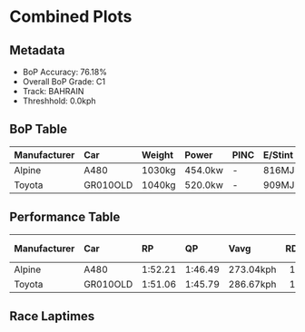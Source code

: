 # Combined Plots

## Metadata

- BoP Accuracy: 76.18%
- Overall BoP Grade: C1
- Track: BAHRAIN
- Threshhold: 0.0kph

## BoP Table
| Manufacturer   | Car      | Weight   | Power   | PINC   | E/Stint   | FDS    |
|:---------------|:---------|:---------|:--------|:-------|:----------|:-------|
| Alpine         | A480     | 1030kg   | 454.0kw | -      | 816MJ     | -      |
| Toyota         | GR010OLD | 1040kg   | 520.0kw | -      | 909MJ     | 150kph |

## Performance Table
| Manufacturer   | Car      | RP      | QP      | Vavg      |   RDLC | BOP-Grade   | Match   |
|:---------------|:---------|:--------|:--------|:----------|-------:|:------------|:--------|
| Alpine         | A480     | 1:52.21 | 1:46.49 | 273.04kph |   1.05 | +E2         | 52.76%  |
| Toyota         | GR010OLD | 1:51.06 | 1:45.79 | 286.67kph |   1.05 | ~A1         | 99.61%  |

## Race Laptimes
<div>                        <script type="text/javascript">window.PlotlyConfig = {MathJaxConfig: 'local'};</script>
        <script charset="utf-8" src="https://cdn.plot.ly/plotly-3.0.1.min.js"></script>                <div id="f846f685-c6c9-4114-bb9a-81a9ffad8313" class="plotly-graph-div" style="height:100%; width:100%;"></div>            <script type="text/javascript">                window.PLOTLYENV=window.PLOTLYENV || {};                                if (document.getElementById("f846f685-c6c9-4114-bb9a-81a9ffad8313")) {                    Plotly.newPlot(                        "f846f685-c6c9-4114-bb9a-81a9ffad8313",                        [{"box":{"visible":true},"line":{"color":"rgb(128,181,255)"},"name":"A480","points":false,"y":[109.83795373161706,109.55979177033853,109.89198519172152,109.85696480091308,109.87497528761456,109.99304403376875,110.38327124563432,110.81252117868644,112.93175511389482,111.93417426715132,112.13829311643485,112.9457632702182,112.30639099231539,112.58155120581033,112.97077783508138,112.8937329753028,112.76165607282522,112.41545449511884,112.10627447340997,112.06525058703437,111.9041567893155,112.2293461325368,111.96118999720355,112.21133564583532,112.47949178116858,112.92875336611124,112.23434904550943,112.17131234205424,112.42646090365864,111.33382471043507,110.88056079511429,111.74606473938022,111.34082878859675,111.48591326480317,112.15530302054181,111.9781999013105,112.37843293912134,112.41745566030791,112.33840963534026,111.99520980541747,112.2473566192383,112.62057392699691,112.62057392699691,112.65859606558894,112.80868345476799,112.8387009326038,112.85971316708887,112.68761296083021,112.74864849909636,112.9457632702182,112.92975394870578,112.84270326298191,112.14729835978558,112.1402942816239,111.65801347106184,111.97019524055429,111.57096278533798,111.77308046943246,112.52551858051683,112.03823485698213,112.15630360313634,112.90273821865354,112.29538458377559,112.99179006956645,112.9047393838426,112.8346986022257,112.64959082223818,112.47448886819593,112.09826981265375,111.81510493840258,111.8521264944001,112.27437234929053,112.20433156767363,112.8457050107655,112.58255178840487,112.6756059696959,111.82911309472598,112.34041080052931,112.85170850633266,112.08326107373586,112.79667646363366,112.58555353618846,111.83411600769861,111.73105600046232,112.7206321864496,111.91316203266625,112.20233040248458,112.74164442093468,112.45147546852182,112.36542536539248,111.99420922282295,112.3764317739323,112.34541371350196,112.93575744427294,112.71963160385508,112.42646090365864,112.34441313090741,111.85112591180557,112.28437817523579,112.56354071910884,112.15930535091991,112.6866123782357,112.87272074081773,112.52952091089493,112.50050401565365,112.16530884648706,112.63758383110387,111.96619291017619,112.04924126552194,112.1663094290816,112.15730418573085,112.9827848262157,112.92174928794955,112.31839798344971,112.24935778442735,112.46048071187258,112.49249935489742,112.93975977465104,111.61698958468622,111.99120747503936,111.81610552099713,112.25636186258905,112.96177259173064,112.91674637497692,112.5285203283004,112.531522076084,112.6385844136984],"type":"violin"},{"box":{"visible":true},"line":{"color":"rgb(166,8,0)"},"name":"GR010OLD","points":false,"y":[110.7404792318805,109.51176380580124,109.68486459465441,110.00304985971403,109.87197353983098,110.09610404100503,110.10610986695032,110.75648855339293,110.89556953403219,111.30180606741018,110.76849554452725,110.88156137770882,111.48491268220864,111.22276004244256,111.11869945261174,111.44789112621116,111.49691967334297,111.46690219550716,111.49491850815393,111.19974664276842,111.34082878859675,111.40286490945742,111.16272508677092,111.5019225863156,111.27879266773607,110.06608656316924,110.22217744791546,110.47932717470891,111.32882179746244,111.00363245424111,110.96360915046003,110.74848389263671,110.81752409165908,111.25477868546741,110.61840815534819,111.45089287399472,111.23876936395499,111.40286490945742,111.68402861851953,111.52593656858426,110.99662837607943,111.0246446887262,111.109694209261,111.03465051467145,111.51392957744993,111.54494763788027,111.4759074388579,111.26678567660174,109.59681332633603,111.4939179255594,110.90857710776103,111.23476703357687,111.28579674589776,111.13070644374606,111.45589578696736,111.21275421649727,111.54294647269123,111.46890336069622,111.65801347106184,111.17773382568883,111.27378975476344,111.50792608188277,111.61198667171358,111.24877518990026,111.37284743162161,110.92558701186799,111.62399366284791,111.27679150254701,111.71104434857178,111.41487190059175,110.33524328109702,111.09368488774855,111.44088704804946,110.75248622301481,111.10769304407194,110.73047340593521,111.49691967334297,111.05266100137294,111.41187015280818,110.97661672418889,110.75348680560934,111.02964760169883,111.11269595704458,111.60198084576832,110.4122881408756,111.09968838331571,111.11169537445004,111.29380140665397,111.18974081682316,111.30780956297735,111.51292899485541,111.2727891721689,111.47290569107433,111.68903153149218,110.94559866375855,110.47932717470891,109.96402713852747,111.13170702634059,111.08568022699234,111.1657268345545,110.95460390710929,110.81252117868644,110.24318968240053,110.14813433592046,110.70145651069393,110.80951943090287,110.52935630443528,110.5563720344875,110.72046757998996,110.70445825847752,110.60339941643028,110.38827415860695,110.66143320691286,110.97961847197246,111.19374314720126,111.61298725430812,111.59197501982305,111.31381305854451,109.60281682190319,109.53877953585345,110.06908831095281,110.0130556856593,110.00505102490308,110.35225318520398,110.60239883383575,111.63199832360414,111.2907996588704,111.4759074388579,111.39886257907932,111.05266100137294,111.59697793279568,111.62399366284791,111.55395288123103,111.42287656134798,111.61799016728075,111.37384801421614,111.51593074263899,111.18673906903958,111.08568022699234,111.29280082405946,111.52793773377331,110.70545884107203,110.28921648174877,111.04165459283315,110.54936795632582,110.55737261708202,111.10769304407194,111.45189345658926,111.06766974029085,111.40686723983553,110.29221822953237,110.03406792014437,111.12370236558436,110.187157057107,111.0216429409426,110.43730270573877,111.13070644374606,110.55837319967657,111.63800181917131,111.05166041877841,111.52493598598974,111.09768721812667,111.10869362666647,110.90757652516652,110.71546466701733,111.6860297837086,111.58697210685041,111.69503502705933,111.11769887001721,111.56295812458175,111.4939179255594,111.26978742438533,111.48191093442507,111.49491850815393,111.61298725430812,109.53577778806988,110.3642601763383,111.01664002796997,111.71304551376082,111.11469712223362,111.19374314720126,111.2097524687137,111.26678567660174,111.21975829465897,111.44288821323852,111.27078800697986,111.36784451864898,111.03164876688787,111.10669246147741,111.46790277810167,111.46690219550716,111.48091035183054,111.2467740247112,111.50292316891014,111.19374314720126,110.5853889297288,110.80251535274117,111.37384801421614,110.95760565489287,110.13712792738066,111.61698958468622,111.0806773140197,111.53194006415143,111.56495928977081,111.48391209961412,111.15572100860925,110.77549962268894,110.42829746238804,110.75648855339293,111.37684976199972,111.68202745333048,111.32081713670621,111.58697210685041,111.62399366284791,109.8949869395051,110.95460390710929,110.52035106108454,110.80451651793024,111.21575596428087,111.03865284504955,110.52835572184075,110.80151477014664,110.56837902562182,111.26178276362911,111.29880431962663,111.21675654687539,110.64042097242778,110.92858875965159,110.42229396682089,111.24077052914404,110.7554879707984,111.03865284504955,111.65401114068372,110.92658759446253,111.02964760169883,111.22776295541519,111.50592491669371,110.98762313272869,110.95460390710929,111.01964177575356,111.53694297712407,111.04265517542768,110.77650020528347,110.70245709328847,111.66901987960163,111.19074139941769,111.5459482204748,111.25978159844004,111.3718468490271,111.62999715841508,111.1657268345545,111.49691967334297,111.38685558794499,111.21875771206444,111.19374314720126],"type":"violin"}],                        {"template":{"data":{"histogram2dcontour":[{"type":"histogram2dcontour","colorbar":{"outlinewidth":0,"ticks":""},"colorscale":[[0.0,"#0d0887"],[0.1111111111111111,"#46039f"],[0.2222222222222222,"#7201a8"],[0.3333333333333333,"#9c179e"],[0.4444444444444444,"#bd3786"],[0.5555555555555556,"#d8576b"],[0.6666666666666666,"#ed7953"],[0.7777777777777778,"#fb9f3a"],[0.8888888888888888,"#fdca26"],[1.0,"#f0f921"]]}],"choropleth":[{"type":"choropleth","colorbar":{"outlinewidth":0,"ticks":""}}],"histogram2d":[{"type":"histogram2d","colorbar":{"outlinewidth":0,"ticks":""},"colorscale":[[0.0,"#0d0887"],[0.1111111111111111,"#46039f"],[0.2222222222222222,"#7201a8"],[0.3333333333333333,"#9c179e"],[0.4444444444444444,"#bd3786"],[0.5555555555555556,"#d8576b"],[0.6666666666666666,"#ed7953"],[0.7777777777777778,"#fb9f3a"],[0.8888888888888888,"#fdca26"],[1.0,"#f0f921"]]}],"heatmap":[{"type":"heatmap","colorbar":{"outlinewidth":0,"ticks":""},"colorscale":[[0.0,"#0d0887"],[0.1111111111111111,"#46039f"],[0.2222222222222222,"#7201a8"],[0.3333333333333333,"#9c179e"],[0.4444444444444444,"#bd3786"],[0.5555555555555556,"#d8576b"],[0.6666666666666666,"#ed7953"],[0.7777777777777778,"#fb9f3a"],[0.8888888888888888,"#fdca26"],[1.0,"#f0f921"]]}],"contourcarpet":[{"type":"contourcarpet","colorbar":{"outlinewidth":0,"ticks":""}}],"contour":[{"type":"contour","colorbar":{"outlinewidth":0,"ticks":""},"colorscale":[[0.0,"#0d0887"],[0.1111111111111111,"#46039f"],[0.2222222222222222,"#7201a8"],[0.3333333333333333,"#9c179e"],[0.4444444444444444,"#bd3786"],[0.5555555555555556,"#d8576b"],[0.6666666666666666,"#ed7953"],[0.7777777777777778,"#fb9f3a"],[0.8888888888888888,"#fdca26"],[1.0,"#f0f921"]]}],"surface":[{"type":"surface","colorbar":{"outlinewidth":0,"ticks":""},"colorscale":[[0.0,"#0d0887"],[0.1111111111111111,"#46039f"],[0.2222222222222222,"#7201a8"],[0.3333333333333333,"#9c179e"],[0.4444444444444444,"#bd3786"],[0.5555555555555556,"#d8576b"],[0.6666666666666666,"#ed7953"],[0.7777777777777778,"#fb9f3a"],[0.8888888888888888,"#fdca26"],[1.0,"#f0f921"]]}],"mesh3d":[{"type":"mesh3d","colorbar":{"outlinewidth":0,"ticks":""}}],"scatter":[{"fillpattern":{"fillmode":"overlay","size":10,"solidity":0.2},"type":"scatter"}],"parcoords":[{"type":"parcoords","line":{"colorbar":{"outlinewidth":0,"ticks":""}}}],"scatterpolargl":[{"type":"scatterpolargl","marker":{"colorbar":{"outlinewidth":0,"ticks":""}}}],"bar":[{"error_x":{"color":"#2a3f5f"},"error_y":{"color":"#2a3f5f"},"marker":{"line":{"color":"#E5ECF6","width":0.5},"pattern":{"fillmode":"overlay","size":10,"solidity":0.2}},"type":"bar"}],"scattergeo":[{"type":"scattergeo","marker":{"colorbar":{"outlinewidth":0,"ticks":""}}}],"scatterpolar":[{"type":"scatterpolar","marker":{"colorbar":{"outlinewidth":0,"ticks":""}}}],"histogram":[{"marker":{"pattern":{"fillmode":"overlay","size":10,"solidity":0.2}},"type":"histogram"}],"scattergl":[{"type":"scattergl","marker":{"colorbar":{"outlinewidth":0,"ticks":""}}}],"scatter3d":[{"type":"scatter3d","line":{"colorbar":{"outlinewidth":0,"ticks":""}},"marker":{"colorbar":{"outlinewidth":0,"ticks":""}}}],"scattermap":[{"type":"scattermap","marker":{"colorbar":{"outlinewidth":0,"ticks":""}}}],"scattermapbox":[{"type":"scattermapbox","marker":{"colorbar":{"outlinewidth":0,"ticks":""}}}],"scatterternary":[{"type":"scatterternary","marker":{"colorbar":{"outlinewidth":0,"ticks":""}}}],"scattercarpet":[{"type":"scattercarpet","marker":{"colorbar":{"outlinewidth":0,"ticks":""}}}],"carpet":[{"aaxis":{"endlinecolor":"#2a3f5f","gridcolor":"white","linecolor":"white","minorgridcolor":"white","startlinecolor":"#2a3f5f"},"baxis":{"endlinecolor":"#2a3f5f","gridcolor":"white","linecolor":"white","minorgridcolor":"white","startlinecolor":"#2a3f5f"},"type":"carpet"}],"table":[{"cells":{"fill":{"color":"#EBF0F8"},"line":{"color":"white"}},"header":{"fill":{"color":"#C8D4E3"},"line":{"color":"white"}},"type":"table"}],"barpolar":[{"marker":{"line":{"color":"#E5ECF6","width":0.5},"pattern":{"fillmode":"overlay","size":10,"solidity":0.2}},"type":"barpolar"}],"pie":[{"automargin":true,"type":"pie"}]},"layout":{"autotypenumbers":"strict","colorway":["#636efa","#EF553B","#00cc96","#ab63fa","#FFA15A","#19d3f3","#FF6692","#B6E880","#FF97FF","#FECB52"],"font":{"color":"#2a3f5f"},"hovermode":"closest","hoverlabel":{"align":"left"},"paper_bgcolor":"white","plot_bgcolor":"#E5ECF6","polar":{"bgcolor":"#E5ECF6","angularaxis":{"gridcolor":"white","linecolor":"white","ticks":""},"radialaxis":{"gridcolor":"white","linecolor":"white","ticks":""}},"ternary":{"bgcolor":"#E5ECF6","aaxis":{"gridcolor":"white","linecolor":"white","ticks":""},"baxis":{"gridcolor":"white","linecolor":"white","ticks":""},"caxis":{"gridcolor":"white","linecolor":"white","ticks":""}},"coloraxis":{"colorbar":{"outlinewidth":0,"ticks":""}},"colorscale":{"sequential":[[0.0,"#0d0887"],[0.1111111111111111,"#46039f"],[0.2222222222222222,"#7201a8"],[0.3333333333333333,"#9c179e"],[0.4444444444444444,"#bd3786"],[0.5555555555555556,"#d8576b"],[0.6666666666666666,"#ed7953"],[0.7777777777777778,"#fb9f3a"],[0.8888888888888888,"#fdca26"],[1.0,"#f0f921"]],"sequentialminus":[[0.0,"#0d0887"],[0.1111111111111111,"#46039f"],[0.2222222222222222,"#7201a8"],[0.3333333333333333,"#9c179e"],[0.4444444444444444,"#bd3786"],[0.5555555555555556,"#d8576b"],[0.6666666666666666,"#ed7953"],[0.7777777777777778,"#fb9f3a"],[0.8888888888888888,"#fdca26"],[1.0,"#f0f921"]],"diverging":[[0,"#8e0152"],[0.1,"#c51b7d"],[0.2,"#de77ae"],[0.3,"#f1b6da"],[0.4,"#fde0ef"],[0.5,"#f7f7f7"],[0.6,"#e6f5d0"],[0.7,"#b8e186"],[0.8,"#7fbc41"],[0.9,"#4d9221"],[1,"#276419"]]},"xaxis":{"gridcolor":"white","linecolor":"white","ticks":"","title":{"standoff":15},"zerolinecolor":"white","automargin":true,"zerolinewidth":2},"yaxis":{"gridcolor":"white","linecolor":"white","ticks":"","title":{"standoff":15},"zerolinecolor":"white","automargin":true,"zerolinewidth":2},"scene":{"xaxis":{"backgroundcolor":"#E5ECF6","gridcolor":"white","linecolor":"white","showbackground":true,"ticks":"","zerolinecolor":"white","gridwidth":2},"yaxis":{"backgroundcolor":"#E5ECF6","gridcolor":"white","linecolor":"white","showbackground":true,"ticks":"","zerolinecolor":"white","gridwidth":2},"zaxis":{"backgroundcolor":"#E5ECF6","gridcolor":"white","linecolor":"white","showbackground":true,"ticks":"","zerolinecolor":"white","gridwidth":2}},"shapedefaults":{"line":{"color":"#2a3f5f"}},"annotationdefaults":{"arrowcolor":"#2a3f5f","arrowhead":0,"arrowwidth":1},"geo":{"bgcolor":"white","landcolor":"#E5ECF6","subunitcolor":"white","showland":true,"showlakes":true,"lakecolor":"white"},"title":{"x":0.05},"mapbox":{"style":"light"}}}},                        {"responsive": true}                    )                };            </script>        </div>

## Quali Laptimes
<div>                        <script type="text/javascript">window.PlotlyConfig = {MathJaxConfig: 'local'};</script>
        <script charset="utf-8" src="https://cdn.plot.ly/plotly-3.0.1.min.js"></script>                <div id="2a794e62-5ae2-4ef5-be01-a278b3a27dbd" class="plotly-graph-div" style="height:100%; width:100%;"></div>            <script type="text/javascript">                window.PLOTLYENV=window.PLOTLYENV || {};                                if (document.getElementById("2a794e62-5ae2-4ef5-be01-a278b3a27dbd")) {                    Plotly.newPlot(                        "2a794e62-5ae2-4ef5-be01-a278b3a27dbd",                        [{"box":{"visible":true},"line":{"color":"rgb(128,181,255)"},"name":"A480","points":false,"y":[107.02499999999999],"type":"violin"},{"box":{"visible":true},"line":{"color":"rgb(166,8,0)"},"name":"GR010OLD","points":false,"y":[106.25,106.31],"type":"violin"}],                        {"template":{"data":{"histogram2dcontour":[{"type":"histogram2dcontour","colorbar":{"outlinewidth":0,"ticks":""},"colorscale":[[0.0,"#0d0887"],[0.1111111111111111,"#46039f"],[0.2222222222222222,"#7201a8"],[0.3333333333333333,"#9c179e"],[0.4444444444444444,"#bd3786"],[0.5555555555555556,"#d8576b"],[0.6666666666666666,"#ed7953"],[0.7777777777777778,"#fb9f3a"],[0.8888888888888888,"#fdca26"],[1.0,"#f0f921"]]}],"choropleth":[{"type":"choropleth","colorbar":{"outlinewidth":0,"ticks":""}}],"histogram2d":[{"type":"histogram2d","colorbar":{"outlinewidth":0,"ticks":""},"colorscale":[[0.0,"#0d0887"],[0.1111111111111111,"#46039f"],[0.2222222222222222,"#7201a8"],[0.3333333333333333,"#9c179e"],[0.4444444444444444,"#bd3786"],[0.5555555555555556,"#d8576b"],[0.6666666666666666,"#ed7953"],[0.7777777777777778,"#fb9f3a"],[0.8888888888888888,"#fdca26"],[1.0,"#f0f921"]]}],"heatmap":[{"type":"heatmap","colorbar":{"outlinewidth":0,"ticks":""},"colorscale":[[0.0,"#0d0887"],[0.1111111111111111,"#46039f"],[0.2222222222222222,"#7201a8"],[0.3333333333333333,"#9c179e"],[0.4444444444444444,"#bd3786"],[0.5555555555555556,"#d8576b"],[0.6666666666666666,"#ed7953"],[0.7777777777777778,"#fb9f3a"],[0.8888888888888888,"#fdca26"],[1.0,"#f0f921"]]}],"contourcarpet":[{"type":"contourcarpet","colorbar":{"outlinewidth":0,"ticks":""}}],"contour":[{"type":"contour","colorbar":{"outlinewidth":0,"ticks":""},"colorscale":[[0.0,"#0d0887"],[0.1111111111111111,"#46039f"],[0.2222222222222222,"#7201a8"],[0.3333333333333333,"#9c179e"],[0.4444444444444444,"#bd3786"],[0.5555555555555556,"#d8576b"],[0.6666666666666666,"#ed7953"],[0.7777777777777778,"#fb9f3a"],[0.8888888888888888,"#fdca26"],[1.0,"#f0f921"]]}],"surface":[{"type":"surface","colorbar":{"outlinewidth":0,"ticks":""},"colorscale":[[0.0,"#0d0887"],[0.1111111111111111,"#46039f"],[0.2222222222222222,"#7201a8"],[0.3333333333333333,"#9c179e"],[0.4444444444444444,"#bd3786"],[0.5555555555555556,"#d8576b"],[0.6666666666666666,"#ed7953"],[0.7777777777777778,"#fb9f3a"],[0.8888888888888888,"#fdca26"],[1.0,"#f0f921"]]}],"mesh3d":[{"type":"mesh3d","colorbar":{"outlinewidth":0,"ticks":""}}],"scatter":[{"fillpattern":{"fillmode":"overlay","size":10,"solidity":0.2},"type":"scatter"}],"parcoords":[{"type":"parcoords","line":{"colorbar":{"outlinewidth":0,"ticks":""}}}],"scatterpolargl":[{"type":"scatterpolargl","marker":{"colorbar":{"outlinewidth":0,"ticks":""}}}],"bar":[{"error_x":{"color":"#2a3f5f"},"error_y":{"color":"#2a3f5f"},"marker":{"line":{"color":"#E5ECF6","width":0.5},"pattern":{"fillmode":"overlay","size":10,"solidity":0.2}},"type":"bar"}],"scattergeo":[{"type":"scattergeo","marker":{"colorbar":{"outlinewidth":0,"ticks":""}}}],"scatterpolar":[{"type":"scatterpolar","marker":{"colorbar":{"outlinewidth":0,"ticks":""}}}],"histogram":[{"marker":{"pattern":{"fillmode":"overlay","size":10,"solidity":0.2}},"type":"histogram"}],"scattergl":[{"type":"scattergl","marker":{"colorbar":{"outlinewidth":0,"ticks":""}}}],"scatter3d":[{"type":"scatter3d","line":{"colorbar":{"outlinewidth":0,"ticks":""}},"marker":{"colorbar":{"outlinewidth":0,"ticks":""}}}],"scattermap":[{"type":"scattermap","marker":{"colorbar":{"outlinewidth":0,"ticks":""}}}],"scattermapbox":[{"type":"scattermapbox","marker":{"colorbar":{"outlinewidth":0,"ticks":""}}}],"scatterternary":[{"type":"scatterternary","marker":{"colorbar":{"outlinewidth":0,"ticks":""}}}],"scattercarpet":[{"type":"scattercarpet","marker":{"colorbar":{"outlinewidth":0,"ticks":""}}}],"carpet":[{"aaxis":{"endlinecolor":"#2a3f5f","gridcolor":"white","linecolor":"white","minorgridcolor":"white","startlinecolor":"#2a3f5f"},"baxis":{"endlinecolor":"#2a3f5f","gridcolor":"white","linecolor":"white","minorgridcolor":"white","startlinecolor":"#2a3f5f"},"type":"carpet"}],"table":[{"cells":{"fill":{"color":"#EBF0F8"},"line":{"color":"white"}},"header":{"fill":{"color":"#C8D4E3"},"line":{"color":"white"}},"type":"table"}],"barpolar":[{"marker":{"line":{"color":"#E5ECF6","width":0.5},"pattern":{"fillmode":"overlay","size":10,"solidity":0.2}},"type":"barpolar"}],"pie":[{"automargin":true,"type":"pie"}]},"layout":{"autotypenumbers":"strict","colorway":["#636efa","#EF553B","#00cc96","#ab63fa","#FFA15A","#19d3f3","#FF6692","#B6E880","#FF97FF","#FECB52"],"font":{"color":"#2a3f5f"},"hovermode":"closest","hoverlabel":{"align":"left"},"paper_bgcolor":"white","plot_bgcolor":"#E5ECF6","polar":{"bgcolor":"#E5ECF6","angularaxis":{"gridcolor":"white","linecolor":"white","ticks":""},"radialaxis":{"gridcolor":"white","linecolor":"white","ticks":""}},"ternary":{"bgcolor":"#E5ECF6","aaxis":{"gridcolor":"white","linecolor":"white","ticks":""},"baxis":{"gridcolor":"white","linecolor":"white","ticks":""},"caxis":{"gridcolor":"white","linecolor":"white","ticks":""}},"coloraxis":{"colorbar":{"outlinewidth":0,"ticks":""}},"colorscale":{"sequential":[[0.0,"#0d0887"],[0.1111111111111111,"#46039f"],[0.2222222222222222,"#7201a8"],[0.3333333333333333,"#9c179e"],[0.4444444444444444,"#bd3786"],[0.5555555555555556,"#d8576b"],[0.6666666666666666,"#ed7953"],[0.7777777777777778,"#fb9f3a"],[0.8888888888888888,"#fdca26"],[1.0,"#f0f921"]],"sequentialminus":[[0.0,"#0d0887"],[0.1111111111111111,"#46039f"],[0.2222222222222222,"#7201a8"],[0.3333333333333333,"#9c179e"],[0.4444444444444444,"#bd3786"],[0.5555555555555556,"#d8576b"],[0.6666666666666666,"#ed7953"],[0.7777777777777778,"#fb9f3a"],[0.8888888888888888,"#fdca26"],[1.0,"#f0f921"]],"diverging":[[0,"#8e0152"],[0.1,"#c51b7d"],[0.2,"#de77ae"],[0.3,"#f1b6da"],[0.4,"#fde0ef"],[0.5,"#f7f7f7"],[0.6,"#e6f5d0"],[0.7,"#b8e186"],[0.8,"#7fbc41"],[0.9,"#4d9221"],[1,"#276419"]]},"xaxis":{"gridcolor":"white","linecolor":"white","ticks":"","title":{"standoff":15},"zerolinecolor":"white","automargin":true,"zerolinewidth":2},"yaxis":{"gridcolor":"white","linecolor":"white","ticks":"","title":{"standoff":15},"zerolinecolor":"white","automargin":true,"zerolinewidth":2},"scene":{"xaxis":{"backgroundcolor":"#E5ECF6","gridcolor":"white","linecolor":"white","showbackground":true,"ticks":"","zerolinecolor":"white","gridwidth":2},"yaxis":{"backgroundcolor":"#E5ECF6","gridcolor":"white","linecolor":"white","showbackground":true,"ticks":"","zerolinecolor":"white","gridwidth":2},"zaxis":{"backgroundcolor":"#E5ECF6","gridcolor":"white","linecolor":"white","showbackground":true,"ticks":"","zerolinecolor":"white","gridwidth":2}},"shapedefaults":{"line":{"color":"#2a3f5f"}},"annotationdefaults":{"arrowcolor":"#2a3f5f","arrowhead":0,"arrowwidth":1},"geo":{"bgcolor":"white","landcolor":"#E5ECF6","subunitcolor":"white","showland":true,"showlakes":true,"lakecolor":"white"},"title":{"x":0.05},"mapbox":{"style":"light"}}}},                        {"responsive": true}                    )                };            </script>        </div>

## Topspeeds
<div>                        <script type="text/javascript">window.PlotlyConfig = {MathJaxConfig: 'local'};</script>
        <script charset="utf-8" src="https://cdn.plot.ly/plotly-3.0.1.min.js"></script>                <div id="d07f9122-5300-40d7-bcb6-f4bc9c786853" class="plotly-graph-div" style="height:100%; width:100%;"></div>            <script type="text/javascript">                window.PLOTLYENV=window.PLOTLYENV || {};                                if (document.getElementById("d07f9122-5300-40d7-bcb6-f4bc9c786853")) {                    Plotly.newPlot(                        "d07f9122-5300-40d7-bcb6-f4bc9c786853",                        [{"box":{"visible":true},"line":{"color":"rgb(128,181,255)"},"name":"A480","points":false,"y":[273.0088345672522,273.78086379190336,272.3333089956825,272.3333089956825,270.8857541994617,271.6577834241128,272.3333089956825,273.0088345672522,275.90394415969394,272.3333089956825,273.0088345672522,275.90394415969394],"type":"violin"},{"box":{"visible":true},"line":{"color":"rgb(166,8,0)"},"name":"GR010OLD","points":false,"y":[284.2032583246935,288.0634044479491,286.5193459986468,288.0634044479491,286.5193459986468],"type":"violin"}],                        {"template":{"data":{"histogram2dcontour":[{"type":"histogram2dcontour","colorbar":{"outlinewidth":0,"ticks":""},"colorscale":[[0.0,"#0d0887"],[0.1111111111111111,"#46039f"],[0.2222222222222222,"#7201a8"],[0.3333333333333333,"#9c179e"],[0.4444444444444444,"#bd3786"],[0.5555555555555556,"#d8576b"],[0.6666666666666666,"#ed7953"],[0.7777777777777778,"#fb9f3a"],[0.8888888888888888,"#fdca26"],[1.0,"#f0f921"]]}],"choropleth":[{"type":"choropleth","colorbar":{"outlinewidth":0,"ticks":""}}],"histogram2d":[{"type":"histogram2d","colorbar":{"outlinewidth":0,"ticks":""},"colorscale":[[0.0,"#0d0887"],[0.1111111111111111,"#46039f"],[0.2222222222222222,"#7201a8"],[0.3333333333333333,"#9c179e"],[0.4444444444444444,"#bd3786"],[0.5555555555555556,"#d8576b"],[0.6666666666666666,"#ed7953"],[0.7777777777777778,"#fb9f3a"],[0.8888888888888888,"#fdca26"],[1.0,"#f0f921"]]}],"heatmap":[{"type":"heatmap","colorbar":{"outlinewidth":0,"ticks":""},"colorscale":[[0.0,"#0d0887"],[0.1111111111111111,"#46039f"],[0.2222222222222222,"#7201a8"],[0.3333333333333333,"#9c179e"],[0.4444444444444444,"#bd3786"],[0.5555555555555556,"#d8576b"],[0.6666666666666666,"#ed7953"],[0.7777777777777778,"#fb9f3a"],[0.8888888888888888,"#fdca26"],[1.0,"#f0f921"]]}],"contourcarpet":[{"type":"contourcarpet","colorbar":{"outlinewidth":0,"ticks":""}}],"contour":[{"type":"contour","colorbar":{"outlinewidth":0,"ticks":""},"colorscale":[[0.0,"#0d0887"],[0.1111111111111111,"#46039f"],[0.2222222222222222,"#7201a8"],[0.3333333333333333,"#9c179e"],[0.4444444444444444,"#bd3786"],[0.5555555555555556,"#d8576b"],[0.6666666666666666,"#ed7953"],[0.7777777777777778,"#fb9f3a"],[0.8888888888888888,"#fdca26"],[1.0,"#f0f921"]]}],"surface":[{"type":"surface","colorbar":{"outlinewidth":0,"ticks":""},"colorscale":[[0.0,"#0d0887"],[0.1111111111111111,"#46039f"],[0.2222222222222222,"#7201a8"],[0.3333333333333333,"#9c179e"],[0.4444444444444444,"#bd3786"],[0.5555555555555556,"#d8576b"],[0.6666666666666666,"#ed7953"],[0.7777777777777778,"#fb9f3a"],[0.8888888888888888,"#fdca26"],[1.0,"#f0f921"]]}],"mesh3d":[{"type":"mesh3d","colorbar":{"outlinewidth":0,"ticks":""}}],"scatter":[{"fillpattern":{"fillmode":"overlay","size":10,"solidity":0.2},"type":"scatter"}],"parcoords":[{"type":"parcoords","line":{"colorbar":{"outlinewidth":0,"ticks":""}}}],"scatterpolargl":[{"type":"scatterpolargl","marker":{"colorbar":{"outlinewidth":0,"ticks":""}}}],"bar":[{"error_x":{"color":"#2a3f5f"},"error_y":{"color":"#2a3f5f"},"marker":{"line":{"color":"#E5ECF6","width":0.5},"pattern":{"fillmode":"overlay","size":10,"solidity":0.2}},"type":"bar"}],"scattergeo":[{"type":"scattergeo","marker":{"colorbar":{"outlinewidth":0,"ticks":""}}}],"scatterpolar":[{"type":"scatterpolar","marker":{"colorbar":{"outlinewidth":0,"ticks":""}}}],"histogram":[{"marker":{"pattern":{"fillmode":"overlay","size":10,"solidity":0.2}},"type":"histogram"}],"scattergl":[{"type":"scattergl","marker":{"colorbar":{"outlinewidth":0,"ticks":""}}}],"scatter3d":[{"type":"scatter3d","line":{"colorbar":{"outlinewidth":0,"ticks":""}},"marker":{"colorbar":{"outlinewidth":0,"ticks":""}}}],"scattermap":[{"type":"scattermap","marker":{"colorbar":{"outlinewidth":0,"ticks":""}}}],"scattermapbox":[{"type":"scattermapbox","marker":{"colorbar":{"outlinewidth":0,"ticks":""}}}],"scatterternary":[{"type":"scatterternary","marker":{"colorbar":{"outlinewidth":0,"ticks":""}}}],"scattercarpet":[{"type":"scattercarpet","marker":{"colorbar":{"outlinewidth":0,"ticks":""}}}],"carpet":[{"aaxis":{"endlinecolor":"#2a3f5f","gridcolor":"white","linecolor":"white","minorgridcolor":"white","startlinecolor":"#2a3f5f"},"baxis":{"endlinecolor":"#2a3f5f","gridcolor":"white","linecolor":"white","minorgridcolor":"white","startlinecolor":"#2a3f5f"},"type":"carpet"}],"table":[{"cells":{"fill":{"color":"#EBF0F8"},"line":{"color":"white"}},"header":{"fill":{"color":"#C8D4E3"},"line":{"color":"white"}},"type":"table"}],"barpolar":[{"marker":{"line":{"color":"#E5ECF6","width":0.5},"pattern":{"fillmode":"overlay","size":10,"solidity":0.2}},"type":"barpolar"}],"pie":[{"automargin":true,"type":"pie"}]},"layout":{"autotypenumbers":"strict","colorway":["#636efa","#EF553B","#00cc96","#ab63fa","#FFA15A","#19d3f3","#FF6692","#B6E880","#FF97FF","#FECB52"],"font":{"color":"#2a3f5f"},"hovermode":"closest","hoverlabel":{"align":"left"},"paper_bgcolor":"white","plot_bgcolor":"#E5ECF6","polar":{"bgcolor":"#E5ECF6","angularaxis":{"gridcolor":"white","linecolor":"white","ticks":""},"radialaxis":{"gridcolor":"white","linecolor":"white","ticks":""}},"ternary":{"bgcolor":"#E5ECF6","aaxis":{"gridcolor":"white","linecolor":"white","ticks":""},"baxis":{"gridcolor":"white","linecolor":"white","ticks":""},"caxis":{"gridcolor":"white","linecolor":"white","ticks":""}},"coloraxis":{"colorbar":{"outlinewidth":0,"ticks":""}},"colorscale":{"sequential":[[0.0,"#0d0887"],[0.1111111111111111,"#46039f"],[0.2222222222222222,"#7201a8"],[0.3333333333333333,"#9c179e"],[0.4444444444444444,"#bd3786"],[0.5555555555555556,"#d8576b"],[0.6666666666666666,"#ed7953"],[0.7777777777777778,"#fb9f3a"],[0.8888888888888888,"#fdca26"],[1.0,"#f0f921"]],"sequentialminus":[[0.0,"#0d0887"],[0.1111111111111111,"#46039f"],[0.2222222222222222,"#7201a8"],[0.3333333333333333,"#9c179e"],[0.4444444444444444,"#bd3786"],[0.5555555555555556,"#d8576b"],[0.6666666666666666,"#ed7953"],[0.7777777777777778,"#fb9f3a"],[0.8888888888888888,"#fdca26"],[1.0,"#f0f921"]],"diverging":[[0,"#8e0152"],[0.1,"#c51b7d"],[0.2,"#de77ae"],[0.3,"#f1b6da"],[0.4,"#fde0ef"],[0.5,"#f7f7f7"],[0.6,"#e6f5d0"],[0.7,"#b8e186"],[0.8,"#7fbc41"],[0.9,"#4d9221"],[1,"#276419"]]},"xaxis":{"gridcolor":"white","linecolor":"white","ticks":"","title":{"standoff":15},"zerolinecolor":"white","automargin":true,"zerolinewidth":2},"yaxis":{"gridcolor":"white","linecolor":"white","ticks":"","title":{"standoff":15},"zerolinecolor":"white","automargin":true,"zerolinewidth":2},"scene":{"xaxis":{"backgroundcolor":"#E5ECF6","gridcolor":"white","linecolor":"white","showbackground":true,"ticks":"","zerolinecolor":"white","gridwidth":2},"yaxis":{"backgroundcolor":"#E5ECF6","gridcolor":"white","linecolor":"white","showbackground":true,"ticks":"","zerolinecolor":"white","gridwidth":2},"zaxis":{"backgroundcolor":"#E5ECF6","gridcolor":"white","linecolor":"white","showbackground":true,"ticks":"","zerolinecolor":"white","gridwidth":2}},"shapedefaults":{"line":{"color":"#2a3f5f"}},"annotationdefaults":{"arrowcolor":"#2a3f5f","arrowhead":0,"arrowwidth":1},"geo":{"bgcolor":"white","landcolor":"#E5ECF6","subunitcolor":"white","showland":true,"showlakes":true,"lakecolor":"white"},"title":{"x":0.05},"mapbox":{"style":"light"}}}},                        {"responsive": true}                    )                };            </script>        </div>

## Laptimes Lineplot
<div>                        <script type="text/javascript">window.PlotlyConfig = {MathJaxConfig: 'local'};</script>
        <script charset="utf-8" src="https://cdn.plot.ly/plotly-3.0.1.min.js"></script>                <div id="411d077d-31b3-4d66-b0c3-fca65810f1c5" class="plotly-graph-div" style="height:100%; width:100%;"></div>            <script type="text/javascript">                window.PLOTLYENV=window.PLOTLYENV || {};                                if (document.getElementById("411d077d-31b3-4d66-b0c3-fca65810f1c5")) {                    Plotly.newPlot(                        "411d077d-31b3-4d66-b0c3-fca65810f1c5",                        [{"line":{"color":"rgb(128,181,255)"},"name":"A480","x":{"dtype":"f8","bdata":"AAAAAAAAAABZlmVZlmXpP1mWZVmWZfk\u002fwzAMwzAMA0BZlmVZlmUJQO\u002f7vu\u002f7vg9AwzAMwzAME0CO4ziO4zgWQFmWZVmWZRlAJEmSJEmSHEDv+77v+74fQF3XdV3XdSFAwzAMwzAMI0AoiqIoiqIkQI7jOI7jOCZA8zzP8zzPJ0BZlmVZlmUpQL\u002fv+77v+ypAJEmSJEmSLECKoiiKoiguQO\u002f7vu\u002f7vi9AqqqqqqqqMEBd13Vd13UxQBAEQRAEQTJAwzAMwzAMM0B2Xdd1XdczQCiKoiiKojRA27Zt27ZtNUCO4ziO4zg2QEEQBEEQBDdA8zzP8zzPN0CmaZqmaZo4QFmWZVmWZTlADMMwDMMwOkC\u002f7\u002fu+7\u002fs6QHEcx3EcxztAJEmSJEmSPEDXdV3XdV09QIqiKIqiKD5APM\u002fzPM\u002fzPkDv+77v+74\u002fQFEURVEURUBAqqqqqqqqQEAEQRAEQRBBQF3XdV3XdUFAt23btm3bQUAQBEEQBEFCQGmapmmapkJAwzAMwzAMQ0Acx3Ecx3FDQHZd13Vd10NAz\u002fM8z\u002fM8REAoiqIoiqJEQIIgCIIgCEVA27Zt27ZtRUA0TdM0TdNFQI7jOI7jOEZA53me53meRkBBEARBEARHQJqmaZqmaUdA8zzP8zzPR0BN0zRN0zRIQKZpmqZpmkhAAAAAAAAASUBZlmVZlmVJQLIsy7Isy0lADMMwDMMwSkBlWZZlWZZKQL\u002fv+77v+0pAGIZhGIZhS0BxHMdxHMdLQMuyLMuyLExAJEmSJEmSTEB+3\u002fd93\u002fdMQNd1Xdd1XU1AMAzDMAzDTUCKoiiKoihOQOM4juM4jk5APM\u002fzPM\u002fzTkCWZVmWZVlPQO\u002f7vu\u002f7vk9AJEmSJEkSUEBRFEVRFEVQQH7f933fd1BAqqqqqqqqUEDXdV3Xdd1QQARBEARBEFFAMAzDMAxDUUBd13Vd13VRQIqiKIqiqFFAt23btm3bUUDjOI7jOA5SQBAEQRAEQVJAPc\u002fzPM9zUkBpmqZpmqZSQJZlWZZl2VJAwzAMwzAMU0Dv+77v+z5TQBzHcRzHcVNASZIkSZKkU0B2Xdd1XddTQKIoiqIoClRAz\u002fM8z\u002fM8VED8vu\u002f7vm9UQCiKoiiKolRAVVVVVVXVVECCIAiCIAhVQK7ruq7rOlVA27Zt27ZtVUAIgiAIgqBVQDRN0zRN01VAYRiGYRgGVkCO4ziO4zhWQLuu67qua1ZA53me53meVkAURVEURdFWQEEQBEEQBFdAbdu2bds2V0CapmmapmlXQMdxHMdxnFdA8zzP8zzPV0AgCIIgCAJYQE3TNE3TNFhAep7neZ5nWECmaZqmaZpYQNM0TdM0zVhAAAAAAAAAWUA="},"y":[112.99179006956645,112.9827848262157,112.97077783508138,112.96177259173064,112.9457632702182,112.9457632702182,112.93975977465104,112.93575744427294,112.93175511389482,112.92975394870578,112.92875336611124,112.92174928794955,112.91674637497692,112.9047393838426,112.90273821865354,112.8937329753028,112.87272074081773,112.85971316708887,112.85170850633266,112.8457050107655,112.84270326298191,112.8387009326038,112.8346986022257,112.80868345476799,112.79667646363366,112.76165607282522,112.74864849909636,112.74164442093468,112.7206321864496,112.71963160385508,112.68761296083021,112.6866123782357,112.6756059696959,112.65859606558894,112.64959082223818,112.6385844136984,112.63758383110387,112.62057392699691,112.62057392699691,112.58555353618846,112.58255178840487,112.58155120581033,112.56354071910884,112.531522076084,112.52952091089493,112.5285203283004,112.52551858051683,112.50050401565365,112.49249935489742,112.47949178116858,112.47448886819593,112.46048071187258,112.45147546852182,112.42646090365864,112.42646090365864,112.41745566030791,112.41545449511884,112.37843293912134,112.3764317739323,112.36542536539248,112.34541371350196,112.34441313090741,112.34041080052931,112.33840963534026,112.31839798344971,112.30639099231539,112.29538458377559,112.28437817523579,112.27437234929053,112.25636186258905,112.24935778442735,112.2473566192383,112.23434904550943,112.2293461325368,112.21133564583532,112.20433156767363,112.20233040248458,112.17131234205424,112.1663094290816,112.16530884648706,112.15930535091991,112.15730418573085,112.15630360313634,112.15530302054181,112.14729835978558,112.1402942816239,112.13829311643485,112.10627447340997,112.09826981265375,112.08326107373586,112.06525058703437,112.04924126552194,112.03823485698213,111.99520980541747,111.99420922282295,111.99120747503936,111.9781999013105,111.97019524055429,111.96619291017619,111.96118999720355,111.93417426715132,111.91316203266625,111.9041567893155,111.8521264944001,111.85112591180557,111.83411600769861,111.82911309472598,111.81610552099713,111.81510493840258,111.77308046943246,111.74606473938022,111.73105600046232,111.65801347106184,111.61698958468622,111.57096278533798,111.48591326480317,111.34082878859675,111.33382471043507,110.88056079511429,110.81252117868644,110.38327124563432,109.99304403376875,109.89198519172152,109.87497528761456,109.85696480091308,109.83795373161706,109.55979177033853],"type":"scatter"},{"line":{"color":"rgb(166,8,0)"},"name":"GR010OLD","x":{"dtype":"f8","bdata":"AAAAAAAAAABNJpPJZDLZP00mk8lkMuk\u002fulwul8vl8j9NJpPJZDL5P+Dv9\u002fv9fv8\u002fulwul8vlAkCDwWAwGAwGQE0mk8lkMglAF4vFYrFYDEDg7\u002ff7\u002fX4PQFUqlUqlUhFAulwul8vlEkAfj8fj8XgUQIPBYDAYDBZA6PP5fD6fF0BNJpPJZDIZQLJYLBaLxRpAF4vFYrFYHEB7vV6v1+sdQODv9\u002fv9fh9AI5FIJBKJIEBVKpVKpVIhQIfD4XA4HCJAulwul8vlIkDs9Xq9Xq8jQB+Px+PxeCRAUSgUCoVCJUCDwWAwGAwmQLZarVar1SZA6PP5fD6fJ0AbjUaj0WgoQE0mk8lkMilAf7\u002ff7\u002ff7KUCyWCwWi8UqQOTxeDwejytAF4vFYrFYLEBJJBKJRCItQHu9Xq\u002fX6y1Arlar1Wq1LkDg7\u002ff7\u002fX4vQIlEIpFIJDBAI5FIJBKJMEC83W632+0wQFUqlUqlUjFA7na73W63MUCHw+FwOBwyQCEQCAQCgTJAulwul8vlMkBTqVQqlUozQOz1er1erzNAhUKhUCgUNEAfj8fj8Xg0QLjb7Xa73TRAUSgUCoVCNUDqdDqdTqc1QIPBYDAYDDZAHQ6Hw+FwNkC2Wq1Wq9U2QE+n0+l0OjdA6PP5fD6fN0CBQCAQCAQ4QBuNRqPRaDhAtNlsNpvNOEBNJpPJZDI5QOZyuVwulzlAf7\u002ff7\u002ff7OUAZDAaDwWA6QLJYLBaLxTpAS6VSqVQqO0Dk8Xg8Ho87QH0+n8\u002fn8ztAF4vFYrFYPECw1+v1er08QEkkEolEIj1A4nA4HA6HPUB7vV6v1+s9QBUKhUKhUD5Arlar1Wq1PkBHo9FoNBo\u002fQODv9\u002fv9fj9AeTwej8fjP0CJRCKRSCRAQNZqtVqtVkBAI5FIJBKJQEBvt9vtdrtAQLzdbrfb7UBACAQCgUAgQUBVKpVKpVJBQKJQKBQKhUFA7na73W63QUA7nU6n0+lBQIfD4XA4HEJA1Ol0Op1OQkAhEAgEAoFCQG02m81ms0JAulwul8vlQkAGg8FgMBhDQFOpVCqVSkNAoM\u002fn8\u002fl8Q0Ds9Xq9Xq9DQDkcDofD4UNAhUKhUCgUREDSaDQajUZEQB+Px+PxeERAa7VarVarREC42+12u91EQAQCgUAgEEVAUSgUCoVCRUCeTqfT6XRFQOp0Op1Op0VAN5vNZrPZRUCDwWAwGAxGQNDn8\u002fl8PkZAHQ6Hw+FwRkBpNBqNRqNGQLZarVar1UZAAoFAIBAIR0BPp9PpdDpHQJzNZrPZbEdA6PP5fD6fR0A1Go1Go9FHQIFAIBAIBEhAzmaz2Ww2SEAbjUaj0WhIQGez2Ww2m0hAtNlsNpvNSEAAAAAAAABJQE0mk8lkMklAmkwmk8lkSUDmcrlcLpdJQDOZTCaTyUlAf7\u002ff7\u002ff7SUDM5XK5XC5KQBkMBoPBYEpAZTKZTCaTSkCyWCwWi8VKQP5+v9\u002fv90pAS6VSqVQqS0CYy+VyuVxLQOTxeDwej0tAMRgMBoPBS0B9Pp\u002fP5\u002fNLQMpkMplMJkxAF4vFYrFYTEBjsVgsFotMQLDX6\u002fV6vUxA\u002fP1+v9\u002fvTEBJJBKJRCJNQJZKpVKpVE1A4nA4HA6HTUAvl8vlcrlNQHu9Xq\u002fX601AyOPxeDweTkAVCoVCoVBOQGEwGAwGg05Arlar1Wq1TkD6fD6fz+dOQEej0Wg0Gk9AlMlkMplMT0Dg7\u002ff7\u002fX5PQC0Wi8VisU9AeTwej8fjT0BjsVgsFgtQQIlEIpFIJFBAsNfr9Xo9UEDWarVarVZQQPz9fr\u002ffb1BAI5FIJBKJUEBJJBKJRKJQQG+32+12u1BAlUqlUqnUUEC83W632+1QQOJwOBwOB1FACAQCgUAgUUAvl8vlcjlRQFUqlUqlUlFAe71er9drUUCiUCgUCoVRQMjj8Xg8nlFA7na73W63UUAUCoVCodBRQDudTqfT6VFAYTAYDAYDUkCHw+FwOBxSQK5Wq9VqNVJA1Ol0Op1OUkD6fD6fz2dSQCEQCAQCgVJAR6PRaDSaUkBtNpvNZrNSQJPJZDKZzFJAulwul8vlUkDg7\u002ff7\u002ff5SQAaDwWAwGFNALRaLxWIxU0BTqVQqlUpTQHk8Ho\u002fHY1NAoM\u002fn8\u002fl8U0DGYrFYLJZTQOz1er1er1NAEolEIpHIU0A5HA6Hw+FTQF+v1+v1+lNAhUKhUCgUVECs1Wq1Wi1UQNJoNBqNRlRA+Pv9fr9fVEAfj8fj8XhUQEUikUgkklRAa7VarVarVECRSCQSicRUQLjb7Xa73VRA3m632+32VEAEAoFAIBBVQCuVSqVSKVVAUSgUCoVCVUB3u91ut1tVQJ5Op9PpdFVAxOFwOByOVUDqdDqdTqdVQBAIBAKBwFVAN5vNZrPZVUBdLpfL5fJVQIPBYDAYDFZAqlQqlUolVkDQ5\u002fP5fD5WQPZ6vV6vV1ZAHQ6Hw+FwVkBDoVAoFIpWQGk0Go1Go1ZAj8fj8Xi8VkC2Wq1Wq9VWQNztdrvd7lZAAoFAIBAIV0ApFAqFQiFXQE+n0+l0OldAdTqdTqdTV0CczWaz2WxXQMJgMBgMhldA6PP5fD6fV0AOh8PhcLhXQDUajUaj0VdAW61Wq9XqV0CBQCAQCARYQKjT6XQ6HVhAzmaz2Ww2WED0+Xw+n09YQBuNRqPRaFhAQSAQCASCWEBns9lsNptYQI1Go9FotFhAtNlsNpvNWEDabDabzeZYQAAAAAAAAFlA"},"y":[111.71304551376082,111.71104434857178,111.69503502705933,111.68903153149218,111.6860297837086,111.68402861851953,111.68202745333048,111.66901987960163,111.65801347106184,111.65401114068372,111.63800181917131,111.63199832360414,111.62999715841508,111.62399366284791,111.62399366284791,111.62399366284791,111.61799016728075,111.61698958468622,111.61298725430812,111.61298725430812,111.61198667171358,111.60198084576832,111.59697793279568,111.59197501982305,111.58697210685041,111.58697210685041,111.56495928977081,111.56295812458175,111.55395288123103,111.5459482204748,111.54494763788027,111.54294647269123,111.53694297712407,111.53194006415143,111.52793773377331,111.52593656858426,111.52493598598974,111.51593074263899,111.51392957744993,111.51292899485541,111.50792608188277,111.50592491669371,111.50292316891014,111.5019225863156,111.49691967334297,111.49691967334297,111.49691967334297,111.49491850815393,111.49491850815393,111.4939179255594,111.4939179255594,111.48491268220864,111.48391209961412,111.48191093442507,111.48091035183054,111.4759074388579,111.4759074388579,111.47290569107433,111.46890336069622,111.46790277810167,111.46690219550716,111.46690219550716,111.45589578696736,111.45189345658926,111.45089287399472,111.44789112621116,111.44288821323852,111.44088704804946,111.42287656134798,111.41487190059175,111.41187015280818,111.40686723983553,111.40286490945742,111.40286490945742,111.39886257907932,111.38685558794499,111.37684976199972,111.37384801421614,111.37384801421614,111.37284743162161,111.3718468490271,111.36784451864898,111.34082878859675,111.32882179746244,111.32081713670621,111.31381305854451,111.30780956297735,111.30180606741018,111.29880431962663,111.29380140665397,111.29280082405946,111.2907996588704,111.28579674589776,111.27879266773607,111.27679150254701,111.27378975476344,111.2727891721689,111.27078800697986,111.26978742438533,111.26678567660174,111.26678567660174,111.26178276362911,111.25978159844004,111.25477868546741,111.24877518990026,111.2467740247112,111.24077052914404,111.23876936395499,111.23476703357687,111.22776295541519,111.22276004244256,111.21975829465897,111.21875771206444,111.21675654687539,111.21575596428087,111.21275421649727,111.2097524687137,111.19974664276842,111.19374314720126,111.19374314720126,111.19374314720126,111.19374314720126,111.19074139941769,111.18974081682316,111.18673906903958,111.17773382568883,111.1657268345545,111.1657268345545,111.16272508677092,111.15572100860925,111.13170702634059,111.13070644374606,111.13070644374606,111.12370236558436,111.11869945261174,111.11769887001721,111.11469712223362,111.11269595704458,111.11169537445004,111.109694209261,111.10869362666647,111.10769304407194,111.10769304407194,111.10669246147741,111.09968838331571,111.09768721812667,111.09368488774855,111.08568022699234,111.08568022699234,111.0806773140197,111.06766974029085,111.05266100137294,111.05266100137294,111.05166041877841,111.04265517542768,111.04165459283315,111.03865284504955,111.03865284504955,111.03465051467145,111.03164876688787,111.02964760169883,111.02964760169883,111.0246446887262,111.0216429409426,111.01964177575356,111.01664002796997,111.00363245424111,110.99662837607943,110.98762313272869,110.97961847197246,110.97661672418889,110.96360915046003,110.95760565489287,110.95460390710929,110.95460390710929,110.95460390710929,110.94559866375855,110.92858875965159,110.92658759446253,110.92558701186799,110.90857710776103,110.90757652516652,110.89556953403219,110.88156137770882,110.81752409165908,110.81252117868644,110.80951943090287,110.80451651793024,110.80251535274117,110.80151477014664,110.77650020528347,110.77549962268894,110.76849554452725,110.75648855339293,110.75648855339293,110.7554879707984,110.75348680560934,110.75248622301481,110.74848389263671,110.7404792318805,110.73047340593521,110.72046757998996,110.71546466701733,110.70545884107203,110.70445825847752,110.70245709328847,110.70145651069393,110.66143320691286,110.64042097242778,110.61840815534819,110.60339941643028,110.60239883383575,110.5853889297288,110.56837902562182,110.55837319967657,110.55737261708202,110.5563720344875,110.54936795632582,110.52935630443528,110.52835572184075,110.52035106108454,110.47932717470891,110.47932717470891,110.43730270573877,110.42829746238804,110.42229396682089,110.4122881408756,110.38827415860695,110.3642601763383,110.35225318520398,110.33524328109702,110.29221822953237,110.28921648174877,110.24318968240053,110.22217744791546,110.187157057107,110.14813433592046,110.13712792738066,110.10610986695032,110.09610404100503,110.06908831095281,110.06608656316924,110.03406792014437,110.0130556856593,110.00505102490308,110.00304985971403,109.96402713852747,109.8949869395051,109.87197353983098,109.68486459465441,109.60281682190319,109.59681332633603,109.53877953585345,109.53577778806988,109.51176380580124],"type":"scatter"}],                        {"template":{"data":{"histogram2dcontour":[{"type":"histogram2dcontour","colorbar":{"outlinewidth":0,"ticks":""},"colorscale":[[0.0,"#0d0887"],[0.1111111111111111,"#46039f"],[0.2222222222222222,"#7201a8"],[0.3333333333333333,"#9c179e"],[0.4444444444444444,"#bd3786"],[0.5555555555555556,"#d8576b"],[0.6666666666666666,"#ed7953"],[0.7777777777777778,"#fb9f3a"],[0.8888888888888888,"#fdca26"],[1.0,"#f0f921"]]}],"choropleth":[{"type":"choropleth","colorbar":{"outlinewidth":0,"ticks":""}}],"histogram2d":[{"type":"histogram2d","colorbar":{"outlinewidth":0,"ticks":""},"colorscale":[[0.0,"#0d0887"],[0.1111111111111111,"#46039f"],[0.2222222222222222,"#7201a8"],[0.3333333333333333,"#9c179e"],[0.4444444444444444,"#bd3786"],[0.5555555555555556,"#d8576b"],[0.6666666666666666,"#ed7953"],[0.7777777777777778,"#fb9f3a"],[0.8888888888888888,"#fdca26"],[1.0,"#f0f921"]]}],"heatmap":[{"type":"heatmap","colorbar":{"outlinewidth":0,"ticks":""},"colorscale":[[0.0,"#0d0887"],[0.1111111111111111,"#46039f"],[0.2222222222222222,"#7201a8"],[0.3333333333333333,"#9c179e"],[0.4444444444444444,"#bd3786"],[0.5555555555555556,"#d8576b"],[0.6666666666666666,"#ed7953"],[0.7777777777777778,"#fb9f3a"],[0.8888888888888888,"#fdca26"],[1.0,"#f0f921"]]}],"contourcarpet":[{"type":"contourcarpet","colorbar":{"outlinewidth":0,"ticks":""}}],"contour":[{"type":"contour","colorbar":{"outlinewidth":0,"ticks":""},"colorscale":[[0.0,"#0d0887"],[0.1111111111111111,"#46039f"],[0.2222222222222222,"#7201a8"],[0.3333333333333333,"#9c179e"],[0.4444444444444444,"#bd3786"],[0.5555555555555556,"#d8576b"],[0.6666666666666666,"#ed7953"],[0.7777777777777778,"#fb9f3a"],[0.8888888888888888,"#fdca26"],[1.0,"#f0f921"]]}],"surface":[{"type":"surface","colorbar":{"outlinewidth":0,"ticks":""},"colorscale":[[0.0,"#0d0887"],[0.1111111111111111,"#46039f"],[0.2222222222222222,"#7201a8"],[0.3333333333333333,"#9c179e"],[0.4444444444444444,"#bd3786"],[0.5555555555555556,"#d8576b"],[0.6666666666666666,"#ed7953"],[0.7777777777777778,"#fb9f3a"],[0.8888888888888888,"#fdca26"],[1.0,"#f0f921"]]}],"mesh3d":[{"type":"mesh3d","colorbar":{"outlinewidth":0,"ticks":""}}],"scatter":[{"fillpattern":{"fillmode":"overlay","size":10,"solidity":0.2},"type":"scatter"}],"parcoords":[{"type":"parcoords","line":{"colorbar":{"outlinewidth":0,"ticks":""}}}],"scatterpolargl":[{"type":"scatterpolargl","marker":{"colorbar":{"outlinewidth":0,"ticks":""}}}],"bar":[{"error_x":{"color":"#2a3f5f"},"error_y":{"color":"#2a3f5f"},"marker":{"line":{"color":"#E5ECF6","width":0.5},"pattern":{"fillmode":"overlay","size":10,"solidity":0.2}},"type":"bar"}],"scattergeo":[{"type":"scattergeo","marker":{"colorbar":{"outlinewidth":0,"ticks":""}}}],"scatterpolar":[{"type":"scatterpolar","marker":{"colorbar":{"outlinewidth":0,"ticks":""}}}],"histogram":[{"marker":{"pattern":{"fillmode":"overlay","size":10,"solidity":0.2}},"type":"histogram"}],"scattergl":[{"type":"scattergl","marker":{"colorbar":{"outlinewidth":0,"ticks":""}}}],"scatter3d":[{"type":"scatter3d","line":{"colorbar":{"outlinewidth":0,"ticks":""}},"marker":{"colorbar":{"outlinewidth":0,"ticks":""}}}],"scattermap":[{"type":"scattermap","marker":{"colorbar":{"outlinewidth":0,"ticks":""}}}],"scattermapbox":[{"type":"scattermapbox","marker":{"colorbar":{"outlinewidth":0,"ticks":""}}}],"scatterternary":[{"type":"scatterternary","marker":{"colorbar":{"outlinewidth":0,"ticks":""}}}],"scattercarpet":[{"type":"scattercarpet","marker":{"colorbar":{"outlinewidth":0,"ticks":""}}}],"carpet":[{"aaxis":{"endlinecolor":"#2a3f5f","gridcolor":"white","linecolor":"white","minorgridcolor":"white","startlinecolor":"#2a3f5f"},"baxis":{"endlinecolor":"#2a3f5f","gridcolor":"white","linecolor":"white","minorgridcolor":"white","startlinecolor":"#2a3f5f"},"type":"carpet"}],"table":[{"cells":{"fill":{"color":"#EBF0F8"},"line":{"color":"white"}},"header":{"fill":{"color":"#C8D4E3"},"line":{"color":"white"}},"type":"table"}],"barpolar":[{"marker":{"line":{"color":"#E5ECF6","width":0.5},"pattern":{"fillmode":"overlay","size":10,"solidity":0.2}},"type":"barpolar"}],"pie":[{"automargin":true,"type":"pie"}]},"layout":{"autotypenumbers":"strict","colorway":["#636efa","#EF553B","#00cc96","#ab63fa","#FFA15A","#19d3f3","#FF6692","#B6E880","#FF97FF","#FECB52"],"font":{"color":"#2a3f5f"},"hovermode":"closest","hoverlabel":{"align":"left"},"paper_bgcolor":"white","plot_bgcolor":"#E5ECF6","polar":{"bgcolor":"#E5ECF6","angularaxis":{"gridcolor":"white","linecolor":"white","ticks":""},"radialaxis":{"gridcolor":"white","linecolor":"white","ticks":""}},"ternary":{"bgcolor":"#E5ECF6","aaxis":{"gridcolor":"white","linecolor":"white","ticks":""},"baxis":{"gridcolor":"white","linecolor":"white","ticks":""},"caxis":{"gridcolor":"white","linecolor":"white","ticks":""}},"coloraxis":{"colorbar":{"outlinewidth":0,"ticks":""}},"colorscale":{"sequential":[[0.0,"#0d0887"],[0.1111111111111111,"#46039f"],[0.2222222222222222,"#7201a8"],[0.3333333333333333,"#9c179e"],[0.4444444444444444,"#bd3786"],[0.5555555555555556,"#d8576b"],[0.6666666666666666,"#ed7953"],[0.7777777777777778,"#fb9f3a"],[0.8888888888888888,"#fdca26"],[1.0,"#f0f921"]],"sequentialminus":[[0.0,"#0d0887"],[0.1111111111111111,"#46039f"],[0.2222222222222222,"#7201a8"],[0.3333333333333333,"#9c179e"],[0.4444444444444444,"#bd3786"],[0.5555555555555556,"#d8576b"],[0.6666666666666666,"#ed7953"],[0.7777777777777778,"#fb9f3a"],[0.8888888888888888,"#fdca26"],[1.0,"#f0f921"]],"diverging":[[0,"#8e0152"],[0.1,"#c51b7d"],[0.2,"#de77ae"],[0.3,"#f1b6da"],[0.4,"#fde0ef"],[0.5,"#f7f7f7"],[0.6,"#e6f5d0"],[0.7,"#b8e186"],[0.8,"#7fbc41"],[0.9,"#4d9221"],[1,"#276419"]]},"xaxis":{"gridcolor":"white","linecolor":"white","ticks":"","title":{"standoff":15},"zerolinecolor":"white","automargin":true,"zerolinewidth":2},"yaxis":{"gridcolor":"white","linecolor":"white","ticks":"","title":{"standoff":15},"zerolinecolor":"white","automargin":true,"zerolinewidth":2},"scene":{"xaxis":{"backgroundcolor":"#E5ECF6","gridcolor":"white","linecolor":"white","showbackground":true,"ticks":"","zerolinecolor":"white","gridwidth":2},"yaxis":{"backgroundcolor":"#E5ECF6","gridcolor":"white","linecolor":"white","showbackground":true,"ticks":"","zerolinecolor":"white","gridwidth":2},"zaxis":{"backgroundcolor":"#E5ECF6","gridcolor":"white","linecolor":"white","showbackground":true,"ticks":"","zerolinecolor":"white","gridwidth":2}},"shapedefaults":{"line":{"color":"#2a3f5f"}},"annotationdefaults":{"arrowcolor":"#2a3f5f","arrowhead":0,"arrowwidth":1},"geo":{"bgcolor":"white","landcolor":"#E5ECF6","subunitcolor":"white","showland":true,"showlakes":true,"lakecolor":"white"},"title":{"x":0.05},"mapbox":{"style":"light"}}},"xaxis":{"title":{"text":"Normalised Lap Index (max=100)"}}},                        {"responsive": true}                    )                };            </script>        </div>

